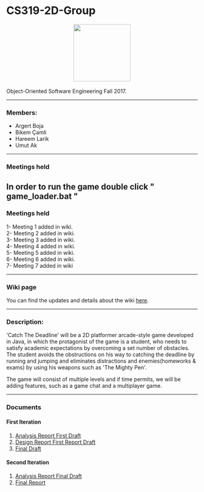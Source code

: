 ﻿# CS319-2D-Group

<center><img src="https://cdn.shopify.com/s/files/1/1061/1924/files/Hugging_Face_Emoji_2028ce8b-c213-4d45-94aa-21e1a0842b4d_large.png?15202324258887420558" width="150" height="150"></center><br>
Object-Oriented Software Engineering Fall 2017. <hr />

### Members:
<ul>
<li>Argert Boja</li>
<li>Bikem Çamli</li>
<li>Hareem Larik</li>
<li>Umut Ak</li>
</ul>
<hr /> 

### Meetings held

## In order to run the game double click " game_loader.bat "

### Meetings held

1- Meeting 1 added in wiki.
<br/>
2- Meeting 2 added in wiki.
<br />
3- Meeting 3 added in wiki.
<br />
4- Meeting 4 added in wiki.
<br />
5- Meeting 5 added in wiki.
<br />
6- Meeting 6 added in wiki.
<br />
7- Meeting 7 added in wiki
<hr />


### Wiki page
You can find the updates and details about the wiki <a href="https://github.com/argertboja/CS319-2D-Group/wiki" >here</a>.
<hr />

### Description:
<p>'Catch The Deadline' will be a 2D platformer arcade-style game developed in Java, in which the protagonist of the game is a student, who needs to satisfy academic expectations by overcoming a set number of obstacles. The student avoids the obstructions on his way to catching the deadline by running and jumping and eliminates distractions and enemies(homeworks & exams) by using his weapons such as 'The Mighty Pen'. 
</p>
<p>
The game will consist of multiple levels and if time permits, we will be adding features, such as a game chat and a multiplayer game.
<hr />

### Documents
#### First Iteration
<ol>
<li> <a href="https://github.com/argertboja/CS319-2D-Group/blob/master/First%20Iteration%20Reports/AnalysisReportFirstDraft.pdf"> Analysis Report First Draft </a> </li>
<li> <a href="https://github.com/argertboja/CS319-2D-Group/blob/master/First%20Iteration%20Reports/DesignReport1.4.pdf"> Design Report First Report Draft </a>
<li> <a href="https://github.com/argertboja/CS319-2D-Group/blob/master/First%20Iteration%20Reports/FinalReport.pdf"> Final Draft </a>
</ol>


#### Second Iteration
<ol>
<li> <a href="https://github.com/argertboja/CS319-2D-Group/blob/master/Second%20Iteration%20Reports/AnalysisReportFinalDraft.pdf"> Analysis Report Final Draft </a> </li>
<li> <a href="https://github.com/argertboja/CS319-2D-Group/blob/master/doc/Second%20Iteration%20Reports/FinalReport.pdf"> Final Report </a> </li>
</ol>

